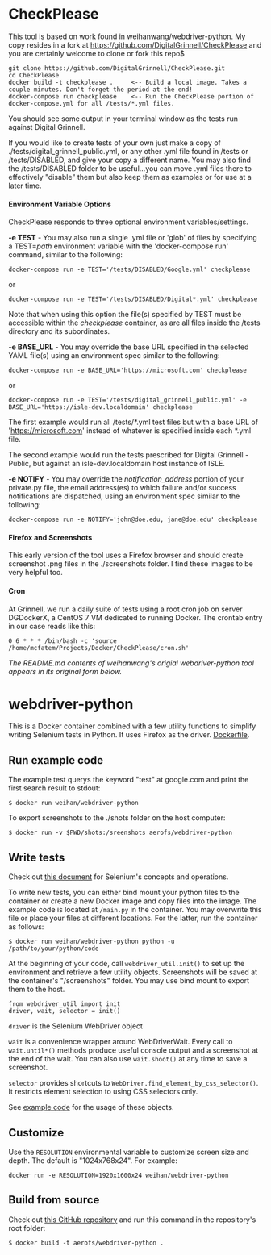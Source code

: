# CheckPlease

This tool is based on work found in weihanwang/webdriver-python.  My copy resides in a fork at https://github.com/DigitalGrinnell/CheckPlease and you are certainly welcome to clone or fork this repo$

~~~
git clone https://github.com/DigitalGrinnell/CheckPlease.git
cd CheckPlease
docker build -t checkplease .     <-- Build a local image. Takes a couple minutes. Don't forget the period at the end!
docker-compose run checkplease    <-- Run the CheckPlease portion of docker-compose.yml for all /tests/*.yml files.
~~~

You should see some output in your terminal window as the tests run against Digital Grinnell.

If you would like to create tests of your own just make a copy of ./tests/digital_grinnell_public.yml, or any other .yml file found in /tests or /tests/DISABLED, and give your copy a different name.  You may also find the /tests/DISABLED folder to be useful...you can move .yml files there to effectively "disable" them but also keep them as examples or for use at a later time.

#### Environment Variable Options  

CheckPlease responds to three optional environment variables/settings.

**-e TEST** - You may also run a single .yml file or 'glob' of files by specifying a TEST=*path* environment variable with the 'docker-compose run' command, similar to the following:

    docker-compose run -e TEST='/tests/DISABLED/Google.yml' checkplease

or

    docker-compose run -e TEST='/tests/DISABLED/Digital*.yml' checkplease


Note that when using this option the file(s) specified by TEST must be accessible within the _checkplease_ container, as are all files inside the /tests directory and its subordinates.

**-e BASE_URL** - You may override the base URL specified in the selected YAML file(s) using an environment spec similar to the following:

    docker-compose run -e BASE_URL='https://microsoft.com' checkplease

or

    docker-compose run -e TEST='/tests/digital_grinnell_public.yml' -e BASE_URL='https://isle-dev.localdomain' checkplease


The first example would run all /tests/\*.yml test files but with a base URL of 'https://microsoft.com' instead of whatever is specified inside each \*.yml file.

The second example would run the tests prescribed for Digital Grinnell - Public, but against an isle-dev.localdomain host instance of ISLE.

**-e NOTIFY** - You may override the *notification_address* portion of your private.py file, the email address(es) to which failure and/or success notifications are dispatched, using an environment spec similar to the following:

    docker-compose run -e NOTIFY='john@doe.edu, jane@doe.edu' checkplease

#### Firefox and Screenshots

This early version of the tool uses a Firefox browser and should create screenshot .png files in the ./screenshots folder.  I find these images to be very helpful too.

#### Cron

At Grinnell, we run a daily suite of tests using a root cron job on server DGDockerX, a CentOS 7 VM dedicated to running Docker.  The crontab entry in our case reads like this:

~~~
0 6 * * * /bin/bash -c 'source /home/mcfatem/Projects/Docker/CheckPlease/cron.sh'
~~~

*The README.md contents of weihanwang's origial webdriver-python tool appears in its original form below.*







# webdriver-python

This is a Docker container combined with a few utility functions to simplify writing Selenium tests in Python.
It uses Firefox as the driver. [Dockerfile](https://github.com/weihanwang/webdriver-python/blob/master/Dockerfile).

## Run example code

The example test querys the keyword "test" at google.com and print the first search result to stdout:

    $ docker run weihan/webdriver-python

To export screenshots to the ./shots folder on the host computer:

    $ docker run -v $PWD/shots:/sreenshots aerofs/webdriver-python

## Write tests

Check out [this document](http://selenium-python.readthedocs.org/en/latest/) for Selenium's concepts and operations.

To write new tests, you can either bind mount your python files to the container or create a new Docker image and copy files into the image.
The example code is located at `/main.py` in the container. You may overwrite this file or place your files at different locations. For the latter,
run the container as follows:

    $ docker run weihan/webdriver-python python -u /path/to/your/python/code

At the beginning of your code, call `webdriver_util.init()` to set up the
environment and retrieve a few utility objects. Screenshots will be saved at the container's "/screenshots" folder.
You may use bind mount to export them to the host.

    from webdriver_util import init
    driver, wait, selector = init()

`driver` is the Selenium WebDriver object

`wait` is a convenience wrapper around WebDriverWait. Every call to `wait.until*()` methods produce useful console output and a screenshot at the end of the wait.
You can also use `wait.shoot()` at any time to save a screenshot.

`selector` provides shortcuts to `WebDriver.find_element_by_css_selector()`. It restricts element selection to using CSS selectors only.

See [example code](https://github.com/weihanwang/webdriver-python/tree/master/root/main.py) for the usage of these objects.


## Customize

Use the `RESOLUTION` environmental variable to customize screen size and depth. The default is "1024x768x24".
For example:

    docker run -e RESOLUTION=1920x1600x24 weihan/webdriver-python


## Build from source

Check out [this GitHub repository](https://github.com/weihanwang/webdriver-python) and run this command in the repository's root folder:

    $ docker build -t aerofs/webdriver-python .
